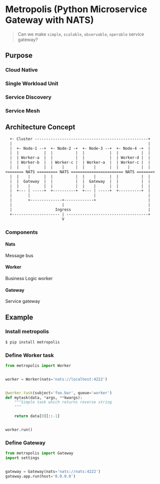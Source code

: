 # Metropolis (Python Microservice Gateway with NATS)

> Can we make `simple`, `scalable`, `observable`, `operable` service gateway?

## Purpose

### Cloud Native

### Single Workload Unit

### Service Discovery

### Service Mesh

## Architecture Concept

``` txt
  +- Cluster --------------------------------------------------+
  |                                                            |
  |  +- Node-1 --+  +- Node-2 -+  +- Node-3 --+  +- Node-4 -+  |
  |  |           |  |          |  |           |  |          |  |
  |  | Worker-a  |  |          |  |           |  | Worker-d |  |
  |  | Worker-b  |  | Worker-c |  | Worker-a  |  | Worker-c |  |
  |  |    |      |  |    |     |  |    |      |  |    |     |  |
<======= NATS ========= NATS ======================= NATS =======>
  |  |    |      |  |          |  |    |      |  |          |  |
  |  |  Gateway  |  |          |  |  Gateway  |  |          |  |
  |  |    |      |  |          |  |    |      |  |          |  |
  |  +--- | -----+  +----------+  +--- | -----+  +----------+  |
  |       |                            |                       |
  |       +--------------+-------------+                       |
  |                      |                                     |
  |                   Ingress                                  |
  +--------------------- | ------------------------------------+
                         V
```

### Components

#### Nats

Message bus

#### Worker

Business Logic worker

#### Gateway

Service gateway

## Example

### Install metropolis

``` sh
$ pip install metropolis
```

### Define Worker task

``` python
from metropolis import Worker


worker = Worker(nats='nats://localhost:4222')


@worker.task(subject='foo.bar', queue='worker')
def mytask(data, *args, **kwargs):
    """Simple task which returns reverse string
    """

    return data[0][::-1]


worker.run()
```

### Define Gateway

``` python
from metropolis import Gateway
import settings


gateway = Gateway(nats='nats://nats:4222')
gateway.app.run(host='0.0.0.0')
```
